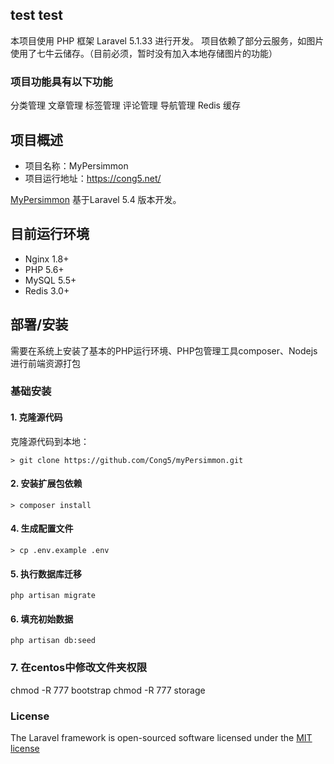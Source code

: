 ## test test

本项目使用 PHP 框架 Laravel 5.1.33 进行开发。 项目依赖了部分云服务，如图片使用了七牛云储存。（目前必须，暂时没有加入本地存储图片的功能）

### 项目功能具有以下功能

分类管理
文章管理
标签管理
评论管理
导航管理
Redis 缓存
<!-- 好用的 Simplemde Markdown 编辑器 -->

## 项目概述

* 项目名称：MyPersimmon
* 项目运行地址：https://cong5.net/

[MyPersimmon](https://github.com/Cong5/myPersimmon) 基于Laravel 5.4 版本开发。

## 目前运行环境

- Nginx 1.8+
- PHP 5.6+
- MySQL 5.5+
- Redis 3.0+

## 部署/安装

需要在系统上安装了基本的PHP运行环境、PHP包管理工具composer、Nodejs进行前端资源打包

### 基础安装

#### 1. 克隆源代码

克隆源代码到本地：

    > git clone https://github.com/Cong5/myPersimmon.git

#### 2. 安装扩展包依赖

    > composer install

#### 4. 生成配置文件

    > cp .env.example .env

#### 5. 执行数据库迁移

```shell
php artisan migrate
```

#### 6. 填充初始数据

```shell
php artisan db:seed
```
### 7. 在centos中修改文件夹权限
chmod -R 777 bootstrap
chmod -R 777 storage

### License

The Laravel framework is open-sourced software licensed under the [MIT license](http://opensource.org/licenses/MIT)
